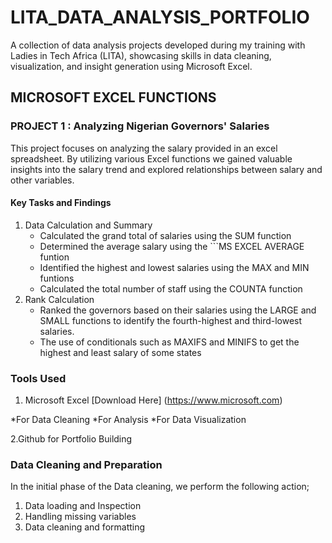 # LITA_DATA_ANALYSIS_PORTFOLIO
A collection of data analysis projects developed during my training with Ladies in Tech Africa (LITA), showcasing skills in data cleaning, visualization, and insight generation using Microsoft Excel.

## MICROSOFT EXCEL FUNCTIONS

### PROJECT 1 : Analyzing Nigerian Governors' Salaries
This project focuses on analyzing the salary provided in an excel spreadsheet. By utilizing various Excel functions we gained valuable insights into the salary trend and explored relationships between salary and other variables.

#### Key Tasks and Findings
1. Data Calculation and Summary
   * Calculated the grand total of salaries using the SUM function
   * Determined the average salary using the ```MS EXCEL AVERAGE funtion
   * Identified the highest and lowest salaries using the MAX and MIN funtions
   * Calculated the total number of staff using the COUNTA function
2. Rank Calculation
   * Ranked the governors based on their salaries using the LARGE and SMALL functions to identify the fourth-highest and third-lowest salaries.
   * The use of conditionals such as MAXIFS and MINIFS to get the highest and least salary of some states

### Tools Used
1. Microsoft Excel [Download Here] (https://www.microsoft.com)

 *For Data Cleaning
 *For Analysis
 *For Data Visualization
 
2.Github for Portfolio Building

### Data Cleaning and Preparation
In the initial phase of the Data cleaning, we perform the following action;
1. Data loading and Inspection
2. Handling missing variables
3. Data cleaning and formatting
